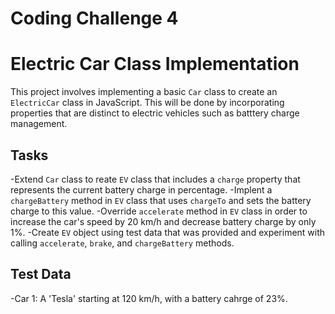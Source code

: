 # Coding Challenge 4
# Electric Car Class Implementation

This project involves implementing a basic `Car` class to create an `ElectricCar` class in JavaScript. This will be done by incorporating properties that are distinct to electric vehicles such as batttery charge management. 

## Tasks
-Extend `Car` class to reate `EV` class that includes a `charge` property that represents the current battery charge in percentage.
-Implent a `chargeBattery` method in `EV` class that uses `chargeTo` and sets the battery charge to this value.
-Override `accelerate` method in `EV` class in order to increase the car's speed by 20 km/h and decrease battery charge by only 1%.
-Create `EV` object using test data that was provided and experiment with calling `accelerate`, `brake`, and `chargeBattery` methods.

## Test Data
-Car 1: A 'Tesla' starting at 120 km/h, with a battery cahrge of 23%.
 
